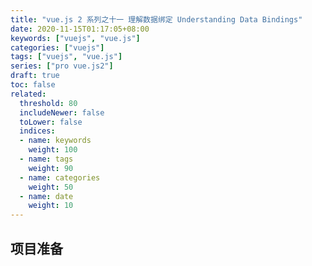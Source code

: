 ```yaml
---
title: "vue.js 2 系列之十一 理解数据绑定 Understanding Data Bindings"
date: 2020-11-15T01:17:05+08:00
keywords: ["vuejs", "vue.js"]
categories: ["vuejs"]
tags: ["vuejs", "vue.js"]
series: ["pro vue.js2"]
draft: true
toc: false
related:
  threshold: 80
  includeNewer: false
  toLower: false
  indices:
  - name: keywords
    weight: 100
  - name: tags
    weight: 90
  - name: categories
    weight: 50
  - name: date
    weight: 10
---
```


## 项目准备

